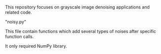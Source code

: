This repository focuses on grayscale image denoising applications and related code.

"noisy.py"

This file contain functions which add several types of noises after specific function calls. 

It only required NumPy library.
